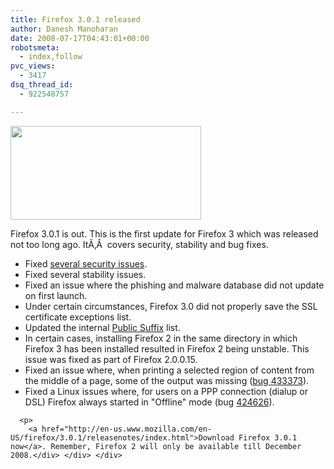 ```yaml
---
title: Firefox 3.0.1 released
author: Danesh Manoharan
date: 2008-07-17T04:43:01+00:00
robotsmeta:
  - index,follow
pvc_views:
  - 3417
dsq_thread_id:
  - 922548757

---
```

[<img loading="lazy" class="alignnone size-medium wp-image-687" title="firefox-logo" src="/wp-content/uploads/2008/07/firefox-logo.png" alt="" width="305" height="150" />][1]

Firefox 3.0.1 is out. This is the first update for Firefox 3 which was released not too long ago. ItÃ‚Â  covers security, stability and bug fixes.

<div class="expander-content" style="overflow: visible;">
  <div class="expander-animation" style="overflow: visible; visibility: visible; display: block; height: auto;">
    <div class="expander-padding">
      <ul class="spaced">
        <li>
          Fixed <a href="http://www.mozilla.org/security/known-vulnerabilities/firefox30.html#firefox3.0.1"> several security issues</a>.
        </li>
        <li>
          Fixed several stability issues.
        </li>
        <li>
          Fixed an issue where the phishing and malware database did not update on first launch.
        </li>
        <li>
          Under certain circumstances, Firefox 3.0 did not properly save the SSL certificate exceptions list.
        </li>
        <li>
          Updated the internal <a href="http://publicsuffix.org/">Public Suffix</a> list.
        </li>
        <li>
          In certain cases, installing Firefox 2 in the same directory in which Firefox 3 has been installed resulted in Firefox 2 being unstable. This issue was fixed as part of Firefox 2.0.0.15.
        </li>
        <li>
          Fixed an issue where, when printing a selected region of content from the middle of a page, some of the output was missing (<a href="https://bugzilla.mozilla.org/show_bug.cgi?id=433373">bug 433373</a>).
        </li>
        <li>
          Fixed a Linux issues where, for users on a PPP connection (dialup or DSL) Firefox always started in "Offline" mode (bug <a href="https://bugzilla.mozilla.org/show_bug.cgi?id=424626">424626</a>).
        </li>
      </ul>
      
      <p>
        <a href="http://en-us.www.mozilla.com/en-US/firefox/3.0.1/releasenotes/index.html">Download Firefox 3.0.1 now</a>. Remember, Firefox 2 will only be available till December 2008.</div> </div> </div>

 [1]: /wp-content/uploads/2008/07/firefox-logo.png